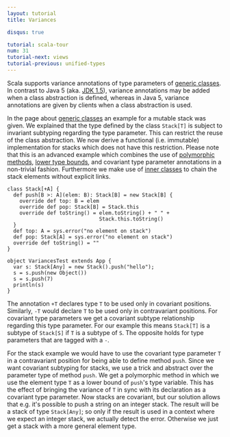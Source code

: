 ```yaml
---
layout: tutorial
title: Variances

disqus: true

tutorial: scala-tour
num: 31
tutorial-next: views
tutorial-previous: unified-types
---
```


Scala supports variance annotations of type parameters of [generic classes](generic-classes.html). In contrast to Java 5 (aka. [JDK 1.5](http://java.sun.com/j2se/1.5/)), variance annotations may be added when a class abstraction is defined, whereas in Java 5, variance annotations are given by clients when a class abstraction is used.

In the page about [generic classes](generic-classes.html) an example for a mutable stack was given. We explained that the type defined by the class `Stack[T]` is subject to invariant subtyping regarding the type parameter. This can restrict the reuse of the class abstraction. We now derive a functional (i.e. immutable) implementation for stacks which does not have this restriction. Please note that this is an advanced example which combines the use of [polymorphic methods](polymorphic-methods.html), [lower type bounds](lower-type-bounds.html), and covariant type parameter annotations in a non-trivial fashion. Furthermore we make use of [inner classes](inner-classes.html) to chain the stack elements without explicit links.

    class Stack[+A] {
      def push[B >: A](elem: B): Stack[B] = new Stack[B] {
        override def top: B = elem
        override def pop: Stack[B] = Stack.this
        override def toString() = elem.toString() + " " +
                                  Stack.this.toString()
      }
      def top: A = sys.error("no element on stack")
      def pop: Stack[A] = sys.error("no element on stack")
      override def toString() = ""
    }
    
    object VariancesTest extends App {
      var s: Stack[Any] = new Stack().push("hello");
      s = s.push(new Object())
      s = s.push(7)
      println(s)
    }

The annotation `+T` declares type `T` to be used only in covariant positions. Similarly, `-T` would declare `T` to be used only in contravariant positions. For covariant type parameters we get a covariant subtype relationship regarding this type parameter. For our example this means `Stack[T]` is a subtype of `Stack[S]` if `T` is a subtype of `S`. The opposite holds for type parameters that are tagged with a `-`.

For the stack example we would have to use the covariant type parameter `T` in a contravariant position for being able to define method `push`. Since we want covariant subtyping for stacks, we use a trick and abstract over the parameter type of method `push`. We get a polymorphic method in which we use the element type `T` as a lower bound of `push`'s type variable. This has the effect of bringing the variance of `T` in sync with its declaration as a covariant type parameter. Now stacks are covariant, but our solution allows that e.g. it's possible to push a string on an integer stack. The result will be a stack of type `Stack[Any]`; so only if the result is used in a context where we expect an integer stack, we actually detect the error. Otherwise we just get a stack with a more general element type.
